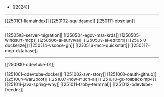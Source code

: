 - [[2024]]

---
[[250101-llamaindex]]
[[250102-squidgame]]
[[250111-obsidian]]

---
[[250503-server-migration]]
[[250504-egov-msa-krds]]
[[250505-windsurf-mcp]]
[[250506-ai-survival]]
[[250509-ai-editors]]
[[250510-dockerize]]
[[250514-vscode-gh]]
[[250516-mcp-quickstart]]
[[250517-mcp-database]]

---
[[250930-odevtube-01]]

[[251001-odevtube-docker]]
[[251002-svn-story]]
[[251003-oauth-github]]
[[251004-war2boot]]
[[251007-how-much-ai]]
[[251010-git-rollback-mp4]]
[[251011-java-spring-why]]
[[251011-tabby-terminal]]
[[251012-odevtube-freedns]]
